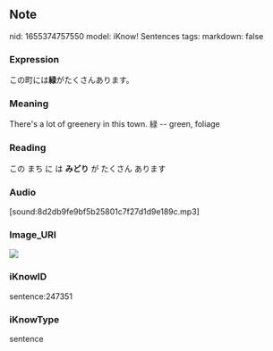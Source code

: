 ## Note
nid: 1655374757550
model: iKnow! Sentences
tags: 
markdown: false

### Expression
この町には<b>緑</b>がたくさんあります。

### Meaning
There's a lot of greenery in this town.
緑 -- green, foliage

### Reading
この まち に は <b>みどり</b> が たくさん あります

### Audio
[sound:8d2db9fe9bf5b25801c7f27d1d9e189c.mp3]

### Image_URI
<img src="a2d4413b58a63e47049e1366670bbe6a.jpg">

### iKnowID
sentence:247351

### iKnowType
sentence
